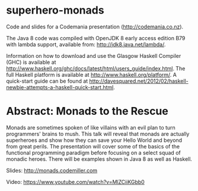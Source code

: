 superhero-monads
================

Code and slides for a Codemania presentation (http://codemania.co.nz).

The Java 8 code was compiled with OpenJDK 8 early access edition B79 with lambda support, available from: http://jdk8.java.net/lambda/.

Information on how to download and use the Glasgow Haskell Compiler (GHC) is available at http://www.haskell.org/ghc/docs/latest/html/users_guide/index.html. The full Haskell platform is available at http://www.haskell.org/platform/. A quick-start guide can be found at http://davesquared.net/2012/02/haskell-newbie-attempts-a-haskell-quick-start.html.

# Abstract: Monads to the Rescue

Monads are sometimes spoken of like villains with an evil plan to turn programmers' brains to mush. This talk will reveal that monads are actually superheroes and show how they can save your Hello World and beyond from great perils. The presentation will cover some of the basics of the functional programming paradigm before focusing on a select squad of monadic heroes. There will be examples shown in Java 8 as well as Haskell.

Slides: http://monads.codemiller.com

Video: https://www.youtube.com/watch?v=MlZCiiKGbb0
